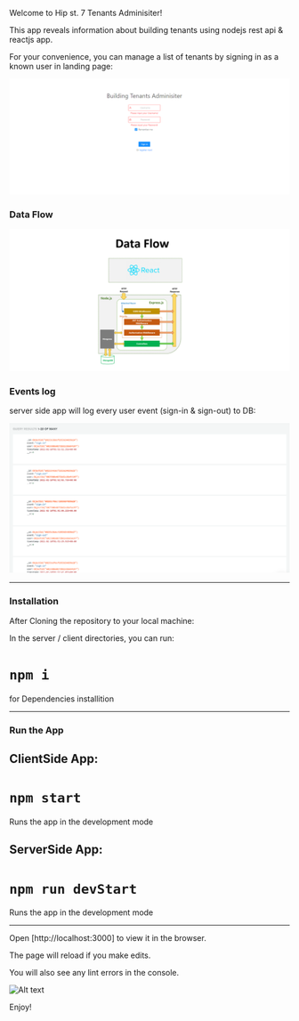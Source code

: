 Welcome to Hip st. 7 Tenants Adminisiter!

This app reveals information about building tenants using nodejs rest api & reactjs app.

For your convenience, you can manage a list of tenants by signing in as a known user in landing page:

![Alt text](./readMeImgs/sign-in.png?raw=true "Optional Title")

### Data Flow

![Alt text](./readMeImgs/data-flow.png?raw=true "Optional Title")

### Events log

server side app will log every user event (sign-in & sign-out) to DB:

![Alt text](./readMeImgs/events.png?raw=true "Optional Title")

---------------------------------------------------------------------------------

### Installation ###

After Cloning the repository to your local machine:

In the server / client directories, you can run:

# `npm i`
for Dependencies installition

----------------------------------------------------------------------------------

### Run the App ###

## ClientSide App:
# `npm start`
Runs the app in the development mode

## ServerSide App:
# `npm run devStart`
Runs the app in the development mode

-----------------------------------------------------------------------------------

Open [http://localhost:3000] to view it in the browser.

The page will reload if you make edits.

You will also see any lint errors in the console.

![Alt text](./readMeImgs/yoda.gif?raw=true "Optional Title")

Enjoy!


